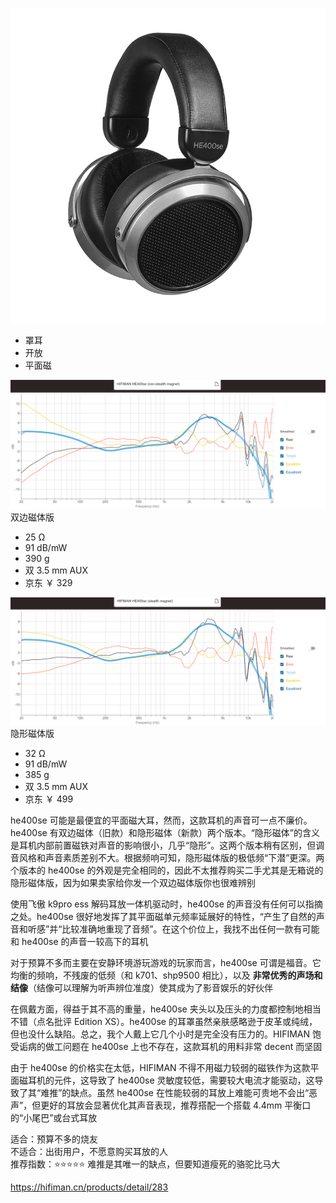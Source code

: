 ![img](../../../resource/he400se.jpg)

- 罩耳
- 开放
- 平面磁

![freq](../../../resource/he400se%20non-stealth%20freq.png)  
双边磁体版

- 25 Ω
- 91 dB/mW
- 390 g
- 双 3.5 mm AUX
- 京东 ￥ 329

![freq](../../../resource/he400se%20stealth%20freq.png)  
隐形磁体版

- 32 Ω
- 91 dB/mW
- 385 g
- 双 3.5 mm AUX
- 京东 ￥ 499

he400se 可能是最便宜的平面磁大耳，然而，这款耳机的声音可一点不廉价。he400se 有双边磁体（旧款）和隐形磁体（新款）两个版本。“隐形磁体”的含义是耳机内部前置磁铁对声音的影响很小，几乎“隐形”。这两个版本稍有区别，但调音风格和声音素质差别不大。根据频响可知，隐形磁体版的极低频“下潜”更深。两个版本的 he400se 的外观是完全相同的，因此不太推荐购买二手尤其是无箱说的隐形磁体版，因为如果卖家给你发一个双边磁体版你也很难辨别

使用飞傲 k9pro ess 解码耳放一体机驱动时，he400se 的声音没有任何可以指摘之处。he400se 很好地发挥了其平面磁单元频率延展好的特性，“产生了自然的声音和听感”并“比较准确地重现了音频”。在这个价位上，我找不出任何一款有可能和 he400se 的声音一较高下的耳机

对于预算不多而主要在安静环境游玩游戏的玩家而言，he400se 可谓是福音。它均衡的频响，不残废的低频（和 k701、shp9500 相比），以及 **非常优秀的声场和结像**（结像可以理解为听声辨位准度）使其成为了影音娱乐的好伙伴

在佩戴方面，得益于其不高的重量，he400se 夹头以及压头的力度都控制地相当不错（点名批评 Edition XS）。he400se 的耳罩虽然亲肤感略逊于皮革或纯绒，但也没什么缺陷。总之，我个人戴上它几个小时是完全没有压力的。HIFIMAN 饱受诟病的做工问题在 he400se 上也不存在，这款耳机的用料非常 decent 而坚固

由于 he400se 的价格实在太低，HIFIMAN 不得不用磁力较弱的磁铁作为这款平面磁耳机的元件，这导致了 he400se 灵敏度较低，需要较大电流才能驱动，这导致了其“难推”的缺点。虽然 he400se 在性能较弱的耳放上难能可贵地不会出“恶声”，但更好的耳放会显著优化其声音表现，推荐搭配一个搭载 4.4mm 平衡口的“小尾巴”或台式耳放

适合：预算不多的烧友  
不适合：出街用户，不愿意购买耳放的人  
推荐指数：⭐⭐⭐⭐⭐ 难推是其唯一的缺点，但要知道瘦死的骆驼比马大

https://hifiman.cn/products/detail/283